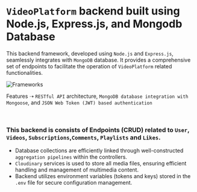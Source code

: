 # `VideoPlatform` backend built using Node.js, Express.js, and Mongodb Database

This backend framework, developed using `Node.js` and `Express.js`, seamlessly integrates with `MongoDB` database. It provides a comprehensive set of endpoints to facilitate the operation of `VideoPlatform` related functionalities.

![Frameworks](https://skillicons.dev/icons?i=js,nodejs,express,mongodb&perline=16)

Features ➝ `RESTful API` architecture, `MongoDB database integration with Mongoose`, and `JSON Web Token (JWT) based authentication`

<br>

### This backend is consists of Endpoints (CRUD) related to `User`, `Videos`, `Subscriptions`,`Comments`, `Playlists` and `Likes`.
- Database collections are efficiently linked through well-constructed `aggregation pipelines` within the controllers.
- `Cloudinary` services is used to store all media files, ensuring efficient handling and management of multimedia content.
- Backend utilizes environment variables (tokens and keys) stored in the `.env` file for secure configuration management.
